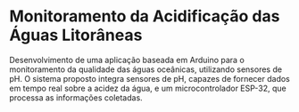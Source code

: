 # Monitoramento da Acidificação das Águas Litorâneas 
Desenvolvimento de uma aplicação baseada em Arduino para o monitoramento da qualidade das águas oceânicas, utilizando sensores de pH. O sistema proposto integra sensores de pH, capazes de fornecer dados em tempo real sobre a acidez da água, e um microcontrolador ESP-32, que processa as informações coletadas.
